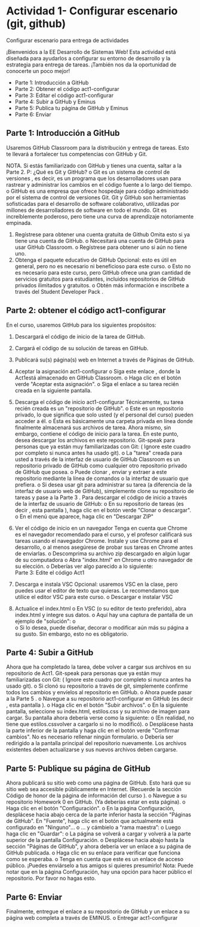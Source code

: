 # Actividad 1- Configurar escenario (git, github)
Configurar escenario para entrega de actividades

¡Bienvenidos a la EE Desarrollo de Sistemas Web! Esta actividad está diseñada para ayudarlos a configurar su entorno de desarrollo y la estrategia para entrega de tareas. ¡También nos da la oportunidad de conocerte un poco mejor!

- Parte 1: Introducción a GitHub
- Parte 2: Obtener el código act1-configurar
- Parte 3: Editar el código act1-configurar
- Parte 4: Subir a GitHub y Eminus
- Parte 5: Publica tu página de GitHub y Eminus 
- Parte 6: Enviar

## Parte 1: Introducción a GitHub
Usaremos GitHub Classroom para la distribución y entrega de tareas. Esto te llevará a fortalecer tus competencias con GitHub y Git.

NOTA. Si estás familiarizado con GitHub y tienes una cuenta, saltar a la Parte 2.
P: ¿Qué es Git y GitHub?
o	Git es un sistema de control de versiones , es decir, es un programa que los desarrolladores usan para rastrear y administrar los cambios en el código fuente a lo largo del tiempo.
o	GitHub es una empresa que ofrece hospedaje para código administrado por el sistema de control de versiones Git.
Git y GitHub son herramientas sofisticadas para el desarrollo de software colaborativo, utilizadas por millones de desarrolladores de software en todo el mundo. Git es increíblemente poderoso, pero tiene una curva de aprendizaje notoriamente empinada.

1. Regístrese para obtener una cuenta gratuita de Github
Omita esto si ya tiene una cuenta de GitHub.
o	Necesitará una cuenta de GitHub para usar GitHub Classroom.
o	Regístrese para obtener uno si aún no tiene uno.
2. Obtenga el paquete educativo de GitHub
Opcional: esto es útil en general, pero no es necesario ni beneficioso para este curso.
o	Esto no es necesario para este curso, pero GitHub ofrece una gran cantidad de servicios gratuitos para estudiantes, incluidos repositorios de GitHub privados ilimitados y gratuitos.
o	Obtén más información e inscríbete a través del Student Developer Pack .

## Parte 2: obtener el código act1-configurar
En el curso, usaremos GitHub para los siguientes propósitos:
1.	Descargará el código de inicio de la tarea de GitHub.
2.	Cargará el código de su solución de tareas en GitHub.
3.	Publicará su(s) página(s) web en Internet a través de Páginas de GitHub.

1. Aceptar la asignación act1-configurar
o	Siga este enlace , donde la Act1está almacenado en GitHub Classroom.
o	Haga clic en el botón verde "Aceptar esta asignación". 
o	Siga el enlace a su tarea recién creada en la siguiente pantalla. 

2. Descarga el código de inicio act1-configurar
Técnicamente, su tarea recién creada es un "repositorio de GitHub".
o	Este es un repositorio privado, lo que significa que solo usted (y el personal del curso) pueden acceder a él.
o	Ésta es básicamente una carpeta privada en línea donde finalmente almacenará sus archivos de tarea. Ahora mismo, sin embargo, contiene el código de inicio para la tarea.
En este punto, desea descargar los archivos en este repositorio.
Git-speak para personas que ya están muy familiarizadas con Git:
( Ignore este cuadro por completo si nunca antes ha usado git).
o	La "tarea" creada para usted a través de la interfaz de usuario de GitHub Classroom es un repositorio privado de GitHub como cualquier otro repositorio privado de GitHub que posea.
o	Puede clonar , enviar y extraer a este repositorio mediante la línea de comandos o la interfaz de usuario que prefiera.
o	Si desea usar git para administrar su tarea (a diferencia de la interfaz de usuario web de GitHub), simplemente clone su repositorio de tareas y pase a la Parte 3 .
Para descargar el código de inicio a través de la interfaz de usuario de GitHub:
o	En su repositorio de tareas (es decir , esta pantalla ), haga clic en el botón verde "Clonar o descargar". 
o	En el menú que aparece, haga clic en "Descargar ZIP" 

3. Ver el código de inicio en un navegador
Tenga en cuenta que Chrome es el navegador recomendado para el curso, y el profesor calificará sus tareas usando el navegador Chrome. Instale y use Chrome para el desarrollo, o al menos asegúrese de probar sus tareas en Chrome antes de enviarlas.
o	Descomprima su archivo zip descargado en algún lugar de su computadora
o	Abra "index.html" en Chrome u otro navegador de su elección.
o	Deberías ver algo parecido a lo siguiente:  
Parte 3: Edite el código Act1
1. Descarga e instala VSC
Opcional: usaremos VSC en la clase, pero puedes usar el editor de texto que quieras.
Le recomendamos que utilice el editor VSC  para este curso.
o	Descargar e instalar VSC

2. Actualice el index.html
o	En VSC (o su editor de texto preferido), abra index.html y integre sus datos.
o	Aquí hay una captura de pantalla de un ejemplo de "solución":
o	 
o	Si lo desea, puede diseñar, decorar o modificar aún más su página a su gusto. Sin embargo, esto no es obligatorio.


## Parte 4: Subir a GitHub
Ahora que ha completado la tarea, debe volver a cargar sus archivos en su repositorio de Act1.
Git-speak para personas que ya están muy familiarizadas con Git:
( Ignore este cuadro por completo si nunca antes ha usado git).
o	Si clonó su repositorio a través de git, simplemente confirme todos los cambios y envíelos al repositorio en GitHub.
o	Ahora puede pasar a la Parte 5 .
o	Navegue a su repositorio act1-configurar en GitHub (es decir , esta pantalla ).
o	Haga clic en el botón "Subir archivos". 
o	En la siguiente pantalla, seleccione su index.html, estilos.css y su archivo de imagen para cargar. Su pantalla ahora debería verse como la siguiente: 
o	(En realidad, no tiene que estilos.cssvolver a cargarlo si no lo modificó).
o	Desplácese hasta la parte inferior de la pantalla y haga clic en el botón verde "Confirmar cambios". No es necesario rellenar ningún formulario. 
o	Debería ser redirigido a la pantalla principal del repositorio nuevamente. Los archivos existentes deben actualizarse y sus nuevos archivos deben cargarse.

## Parte 5: Publique su página de GitHub
Ahora publicará su sitio web como una página de GitHub. Esto hará que su sitio web sea accesible públicamente en Internet. (Recuerde la sección Código de honor de la página de información del curso ).
o	Navegue a su repositorio Homework 0 en GitHub. (Ya deberías estar en esta página).
o	Haga clic en el botón "Configuración". 
o	En la página Configuración, desplácese hacia abajo cerca de la parte inferior hasta la sección "Páginas de GitHub". En "Fuente", haga clic en el botón que actualmente está configurado en "Ninguno"... 
o	… y cámbielo a “rama maestra”: 
o	Luego haga clic en "Guardar": 
o	La página se volverá a cargar y volverá a la parte superior de la pantalla Configuración.
o	Desplácese hacia abajo hasta la sección "Páginas de GitHub", y ahora debería ver un enlace a su página de GitHub publicada.
o	Haga clic en su enlace para verificar que funciona como se esperaba.
o	Tenga en cuenta que este es un enlace de acceso público. ¡Puedes enviárselo a tus amigos si quieres presumirlo!
Nota: Puede notar que en la página Configuración, hay una opción para hacer público el repositorio. Por favor no hagas esto.

## Parte 6: Enviar
Finalmente, entregue el enlace a su repositorio de GitHub y un enlace a su página web completa a través de EMINUS.
o	Entregar act1-configurar

